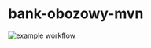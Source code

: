 # bank-obozowy-mvn
![example workflow](https://github.com/NorbertWatroba/bank-zbozowy-mvn/actions/workflows/ci.yml/badge.svg)

